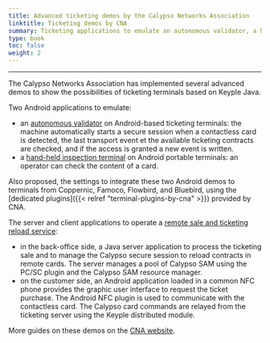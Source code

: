 ```yaml
---
title: Advanced ticketing demos by the Calypso Networks Association
linktitle: Ticketing demos by CNA
summary: Ticketing applications to emulate an autonomous validator, a hand-held inspection terminal, a distributed solution for remote ticket sales and loading
type: book
toc: false
weight: 2
---
```


---
The Calypso Networks Association has implemented several advanced demos to show the possibilities of ticketing terminals based on Keyple Java.

Two Android applications to emulate:
- an [autonomous validator](https://github.com/calypsonet/keyple-android-demo-validation) on Android-based ticketing terminals: the machine automatically starts a secure session when a contactless card is detected, the last transport event et the available ticketing contracts are checked, and if the access is granted a new event is written.
- a [hand-held inspection terminal](https://github.com/calypsonet/keyple-android-demo-control) on Android portable terminals: an operator can check the content of a card.

Also proposed, the settings to integrate these two Android demos to terminals from Coppernic, Famoco, Flowbird, and Bluebird, using the [dedicated plugins]({{< relref "terminal-plugins-by-cna" >}}) provided by CNA.

The server and client applications to operate a [remote sale and ticketing reload service](https://github.com/calypsonet/keyple-java-demo-remote):
- in the back-office side, a Java server application to process the ticketing sale and to manage the Calypso secure session to reload contracts in remote cards. The server manages a pool of Calypso SAM using the PC/SC plugin and the Calypso SAM resource manager.
- on the customer side, an Android application loaded in a common NFC phone provides the graphic user interface to request the ticket purchase. The Android NFC plugin is used to communicate with the contactless card. The Calypso card commands are relayed from the ticketing server using the Keyple distributed module.

More guides on these demos on the [CNA website](https://calypsonet.org/keyple-resources/).
